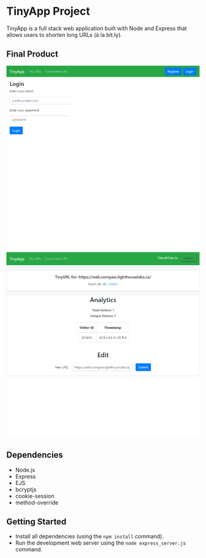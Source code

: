 ﻿# TinyApp Project

TinyApp is a full stack web application built with Node and Express that allows users to shorten long URLs (à la bit.ly).

## Final Product

!["login page"](demo_screenshots/screenshot1.png)
!["url admin page"](demo_screenshots/screenshot2.png)

## Dependencies

- Node.js
- Express
- EJS
- bcryptjs
- cookie-session
- method-override

## Getting Started

- Install all dependencies (using the `npm install` command).
- Run the development web server using the `node express_server.js` command.